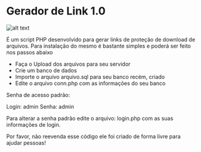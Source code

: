 # Gerador de Link 1.0
![alt text](https://i.ibb.co/cTVd0YK/s.png)

É um script PHP desenvolvido para gerar links de proteção de download de arquivos. Para instalação do mesmo é bastante simples e poderá ser feito nos passos abaixo

- Faça o Upload dos arquivos para seu servidor
- Crie um banco de dados
- Importe o arquivo arquivo.sql para seu banco recém, criado
- Edite o arquivo conn.php com as informações do seu banco


Senha de acesso padrão:

Login: admin
Senha: admin

Para alterar a senha padrão edite o arquivo: login.php com as suas informações de login.

Por favor, não reevenda esse código ele foi criado de forma livre para ajudar pessoas!
